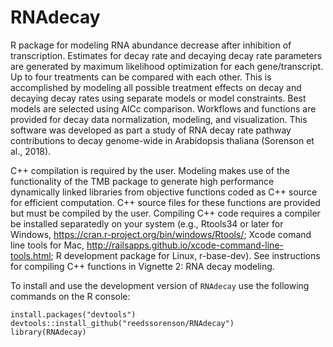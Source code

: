 # RNAdecay
R package for modeling RNA abundance decrease after inhibition of transcription. Estimates for decay rate and decaying decay rate parameters are generated by maximum likelihood optimization for each gene/transcript. Up to four treatments can be compared with each other. This is accomplished by modeling all possible treatment effects on decay and decaying decay rates using separate models or model constraints. Best models are selected using AICc comparison. Workflows and functions are provided for decay data normalization, modeling, and visualization. This software was developed as part a study of RNA decay rate pathway contributions to decay genome-wide in Arabidopsis thaliana (Sorenson et al., 2018).

C++ compilation is required by the user. Modeling makes use of the functionality of the TMB package to generate high performance dynamically linked libraries from objective functions coded as C++ source for efficient computation. C++ source files for these functions are provided but must be compiled by the user. Compiling C++ code requires a compiler be installed separatedly on your system (e.g., Rtools34 or later for Windows,  https://cran.r-project.org/bin/windows/Rtools/; Xcode comand line tools for Mac, http://railsapps.github.io/xcode-command-line-tools.html; R development package for Linux, r-base-dev). See instructions for compiling C++ functions in Vignette 2: RNA decay modeling. 

To install and use the development version of `RNAdecay` use the following commands on the R console: 
```{r}
install.packages("devtools")
devtools::install_github("reedssorenson/RNAdecay")
library(RNAdecay)
```

